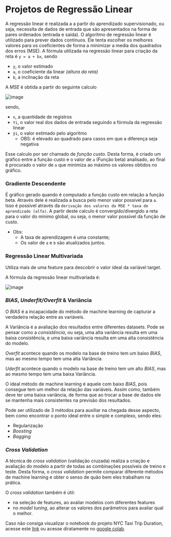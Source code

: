 # Projetos de Regressão Linear

A regressão linear é realizada a a partir do aprendizado supervisionado, ou seja, necessita de dados de entrada que são apresentados na forma de pares ordenados (entrada e saída). O algoritmo de regressão linear é utilizado para prever dados contínuos. Ele tenta escolher os melhores valores para os coeficientes de forma a minimizar a media dos quadrados dos erros (MSE). A fórmula utilizada na regressão linear para criação da reta é `y = a + bx`, sendo 

- `y`, o valor estimado
- `a`, o coeficiente da linear *(altura da reta)*
- `b`,  a inclinação da reta

A *MSE* é obtida a partir do seguinte calculo 

![image](https://user-images.githubusercontent.com/27251597/157294964-50575c92-beee-46c9-9477-03d2118ae1a4.png)

sendo,

- `n`, a quantidade de registros
- `Yi`, o valor real dos dados de entrada seguindo a fórmula da regressão linear
- `ŷi`, o valor estimado pelo algoritmo
    - OBS: é elevado ao quadrado para casos em que a diferença seja negativa

Esse calculo por ser chamado de *função custo*. Desta forma, é criado um gráfico entre a função custo e o valor de `a`  (Função beta) analisado, ao final é procurado o valor de `a` que minimiza ao máximo os valores obtidos no gráfico. 

### Gradiente Descendente

É gráfico gerado quando é computado a função custo em relação a função beta. Através dele é realizada a busca pelo menor valor possível para `a`. Isso é possível através da `derivação dos valores do MSE * taxa de aprendizado (alfa)`. A partir deste calculo é convergido/divergido a reta para o valor do mínimo global, ou seja, o menor valor possível da função de custo. 

- Obs:
    - A taxa de aprendizagem é uma constante;
    - Os valor de `a` e `b` são atualizados juntos.

### Regressão Linear Multivariada

Utiliza mais de uma feature para descobrir o valor ideal da variável target. 

A fórmula da regressão linear multivariada é:

![image](https://user-images.githubusercontent.com/27251597/157295092-1d47f1f3-efa2-4685-8d6a-50afc0d6311e.png)

### *BIAS*, *Underfit/Overfit* & Variância

O *BIAS* é a incapacidade do método de machine learning de capturar a verdadeira relação entre as variáveis.

A Variância é a avaliação dos resultados entre diferentes datasets. Pode se pensar como a *consistência*, ou seja, uma alta variância resulta em uma baixa consistência, e uma baixa variância resulta em uma alta consistência do modelo.

*Overfit* acontece quando os modelo na base de treino tem um baixo *BIAS*, mas ao mesmo tempo tem uma alta Variância.

*Uderfit* acontece quando o modelo na base de treino tem um alto *BIAS*, mas ao mesmo tempo tem uma baixa Variância.

O ideal método de machine learning é aquele com baixo *BIAS*, pois consegue tem um melhor da relação das variáveis. Assim como, também deve ter uma baixa variância, de forma que ao trocar a base de dados ele se mantenha mais consistentes na previsão dos resultados.

Pode ser utilizado de 3 métodos para auxiliar na chegada desse aspecto, bem como encontrar o ponto ideal entre o simple e complexo, sendo eles:

- Regularização
- *Boosting*
- *Bagging*

### *Cross Validation*

A técnica de  *cross validation* (validação cruzada) realiza a criação e avaliação do modelo a partir de todas as combinações possíveis de treino e teste. Desta forma, o *cross validation* permite comparar diferente métodos de machine learning e obter o senso de quão bem eles trabalham na prática. 

O *cross validation* também é útil:

- na seleção de features, ao avaliar modelos com diferentes features
- no *model tuning*, ao alterar os valores dos parâmetros para avaliar qual o melhor.



Caso não consiga visualizar o notebook do projeto NYC Taxi Trip Duration, acesse este [link](https://nbviewer.org/github/GabrielSBotelho/Linear-Regression/blob/main/NYC_Taxi_Duration.ipynb) ou acesse diratamente no [google colab](https://colab.research.google.com/drive/170KUP1j-kwgVFM3QAJS8GkHKj7i4sODh?usp=sharing).
